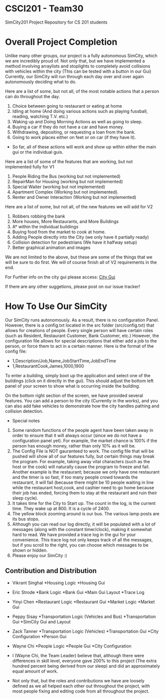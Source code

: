 CSCI201 - Team30
=======
SimCity201 Project Repository for CS 201 students

# Overall Project Completion

Unlike many other groups, our project is a fully autonomous SimCity, which we are incredibly proud of. 
Not only that, but we have implemented a method involving arraylists and stoplights to completely avoid collisions with vehicles within the city (This can be tested with a button in our Gui)
Currently, our SimCity will run through each day over and over again autonomously deciding what to do.

Here are a list of some, but not all, of the most notable actions that a person can do throughout the day.

1. Choice between going to restaurant or eating at home
2. Idling at home (And doing various actions such as playing fussball, reading, watching T.V. etc.) 
3. Waking up and Doing Morning Actions as well as going to sleep.
4. Buying a car if they do not have a car and have money.
5. Withdrawing, depositing, or requesting a loan from the bank.
6. Going to work places either on feet or on car (if they have it).

+ So far, all of these actions will work and show up within either the main gui or the individual guis.

Here are a list of some of the features that are working, but not implemented fully for V1

1. People Riding the Bus (working but not implemented)
2. RepairMan for Housing (working but not implemented)
3. Special Waiter (working but not implemented)
4. Apartment Complex (Working but not implemented).
5. Renter and Owner Interaction (Working but not implemented)

Here are a list of some, but not all, of the new features we will add for V2

1. Robbers robbing the bank
2. More houses, More Restaurants, and More Buildings
3. A* within the individual buildings
4. Buying food from the market to cook at home.
5. Adding People directly into the City (we only have it partially ready)
6. Collision detection for pedestrians (We have it halfway setup)
7. Better graphical animation and images

We are not limited to the above, but these are some of the things that we will be sure to do first. We will of course finish all of V2 requirements in the end. 

For Further info on the city gui please access: [City Gui](https://github.com/usc-csci201-fall2013/team30/wiki/City-GUI)

If there are any other suggetions, please post on our issue tracker!

# How To Use Our SimCity

Our SimCity runs autonomously. As a result, there is no configuration Panel.
However, there is a config.txt located in the src folder (src/config.txt) that allows for creations of people. 
Every single person will have certain roles (such as Resident, Restaurant Customer, Bank Customer, etc.) However, the configuration file allows for special descriptions that either add a job to the person, or force them to act in a certain manner.
Here is the format of the config file:
+ 1,Description/Job,Name,JobStartTime,JobEndTime
+ 1,RestaurantCook,James,1000,1900

To enter a building, simply boot up the application and select one of the buildings (click on it directly in the gui). This should adjust the bottom left panel of your screen
to show what is occurring inside the building. 

On the bottom right section of the screen, we have provided several features. You can add a person to the city (Currently in the works), and you can also add fake vehicles to demonstrate how
the city handles pathing and collision detection. 

+ Special notes
 1. Some random functions of the people agent have been taken away in order to ensure that it will always occur (since we do not have a configuration panel yet). For example, the market chance is 100% if the person has enough money, rather than only 10% as it will be.
 2. The Config File is NOT gauranteed to work. The config file that will be pushed will show all of our features fully, but certain things may break the program. For example, taking away vital characters (such as the host or the cook) will naturally cause the program to freeze and fail. Another example is the restaurant; because we only have one restaurant and the timer is so fast, if too many people crowd towards the restaurant, it will fail (because there might be 10 people waiting in line while the restaurant host,cook, and cashier need to go home because their job has ended, forcing them to stay at the restaurant and ruin their sleep cycle).
 3. It takes time for the City to Start up. The count in the log, is the current time. They wake up at 800. It is a cycle of 2400.
 4. The yellow block zooming around is our bus. The various lamp posts are its bus stops.
 5. Although you can read our log directly, it will be populated with a lot of messages (along with the constant timer/clock), making it somewhat hard to read. We have provided a trace log in the gui for your convenience. This trace log not only keeps track of all the messages, but if you scroll to the right, you can choose which messages to be shown or hidden. 
 6. Please enjoy our SimCity :) 



## Contribution and Distribution

+ Vikrant Singhal
  *Housing Logic
  *Housing Gui
+ Eric Strode
  *Bank Logic
  *Bank Gui
  *Main Gui Layout
  *Trace Log
+ Yinyi Chen
  *Restaurant Logic
  *Restaurant Gui
  *Market Logic
  *Market Gui
+ Peppy Sisay
  *Transportation Logic (Vehicles and Bus)
  *Transportation Gui
  *SimCity Gui and Layout
+ Zack Tanner
  *Transportation Logic (Vehicles)
  *Transportation Gui
  *City Configuration
  *Person Gui
+ Wayne Chi
  *People Logic
  *People Gui
  *City Configuration

+ I (Wayne Chi, the Team Leader) believe that, although there were differences in skill level, everyone gave 200%  to this project (The extra hundred percent being derived from our sleep) and did an approximately equal amount of work.
+ Not only that, but the roles and contributions we have are loosely defined as we all helped each other out throughout the project, with most people fixing and editing code from all throughout the project.
